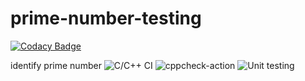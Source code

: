 # prime-number-testing

[![Codacy Badge](https://api.codacy.com/project/badge/Grade/3311cd2fdede4ce89af955f85c5825ef)](https://app.codacy.com/manual/stepin104689/prime-number-testing?utm_source=github.com&utm_medium=referral&utm_content=stepin104689/prime-number-testing&utm_campaign=Badge_Grade_Dashboard)

identify prime number
![C/C++ CI](https://github.com/stepin104689/prime-number-testing/workflows/C/C++%20CI/badge.svg?branch=master)
![cppcheck-action](https://github.com/stepin104689/prime-number-testing/workflows/cppcheck-action/badge.svg)
![Unit testing](https://github.com/stepin104689/prime-number-testing/workflows/Unit%20testing/badge.svg?branch=master)

